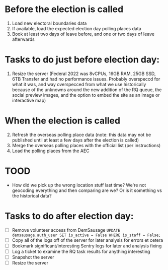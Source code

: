 # Before the election is called

1. Load new electoral boundaries data
2. If available, load the expected election day polling places data
3. Book at least two days of leave before, and one or two days of leave afterwards

# Tasks to do just before election day:

1. Resize the server (Federal 2022 was 8vCPUs, 16GB RAM, 25GB SSD, 6TB Transfer and had no performance issues. Probably overspeccd for what it was, and way overspecced from what we use historically because of the unknowns around the new addition of the RQ queue, the social preview images, and the option to embed the site as an image or interactive map)

# When the election is called

2. Refresh the overseas polling place data (note: this data may not be published until at least a few days after the election is called)
3. Merge the overseas polling places with the official list (per instructions)
4. Load the polling places from the AEC

# TOOD

- How did we pick up the wrong location stuff last time? We're not geocoding everything and then comparing are we? Or is it something vs the historical data?

# Tasks to do after election day:

- [ ] Remove volunteer access from DemSausage `UPDATE demsausage.auth_user SET is_active = False WHERE is_staff = False;`
- [ ] Copy all of the logs off of the server for later analysis for errors et cetera
- [ ] Bookmark significant/interesting Sentry logs for later and analysis fixing
- [ ] Log a ticket to examine the RQ task results for anything interesting
- [ ] Snapshot the server
- [ ] Resize the server

